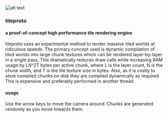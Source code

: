 ![alt text](https://github.com/molecuul/tileproto/raw/master/screen.png "screenshot")
### tileproto
#### a proof-of-concept high performance tile rendering engine
tileproto uses an experimental method to render massive tiled worlds at ridiculous speeds.
The primary concept used is dynamic compilation of tiled worlds into large chunk textures which can be rendered layer-by-layer in a single pass.
This dramatically reduces draw calls while increasing RAM usage by L*N^2*T bytes per active chunk, where L is the layer count, N is the chunk width, and T is the tile texture size in bytes.
Also, as it is costly to store compiled chunks on disk they are compiled dynamically as required. This is expensive and preferably performed in another thread.

#### usage
Use the arrow keys to move the camera around. Chunks are generated randomly as you move towards them.
